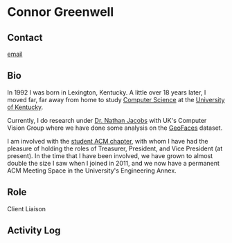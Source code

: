 Connor Greenwell
================

Contact
-------
[email](mailto:cgree3@gmail.com)

Bio
---

In 1992 I was born in Lexington, Kentucky. A little over 18 years
later, I moved far, far away from home to study [Computer
Science](http://cs.uky.edu "CS Dept.") at the [University of
Kentucky](http://uky.edu "UK").

Currently, I do research under [Dr. Nathan
Jacobs](http://cs.uky.edu/~jacobs "Dr. Jacobs") with UK's Computer
Vision Group where we have done some analysis on the
[GeoFaces](http://geofaces.csr.uky.edu "GeoFaces") dataset.

I am involved with the [student ACM chapter](http://uk.acm.org "ACM"),
with whom I have had the pleasure of holding the roles of Treasurer,
President, and Vice President (at present). In the time that I have
been involved, we have grown to almost double the size I saw when I
joined in 2011, and we now have a permanent ACM Meeting Space in the
University's Engineering Annex.

Role
----

Client Liaison

Activity Log
------------

